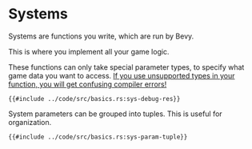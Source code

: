# Systems

Systems are functions you write, which are run by Bevy.

This is where you implement all your game logic.

These functions can only take special parameter types, to specify what game data
you want to access. [If you use unsupported types in your function, you will get
confusing compiler errors!](../pitfalls/into-system.md)

```rust,no_run,noplayground
{{#include ../code/src/basics.rs:sys-debug-res}}
```

System parameters can be grouped into tuples. This is useful for organization.

```rust,no_run,noplayground
{{#include ../code/src/basics.rs:sys-param-tuple}}
```

